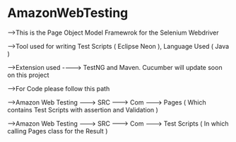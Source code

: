 # AmazonWebTesting

-->This is the Page Object Model Framewrok for the Selenium Webdriver

-->Tool used for writing Test Scripts ( Eclipse Neon ), Language Used ( Java ) 

-->Extension used ----> TestNG and Maven. Cucumber will update soon on this project


-->For Code please follow this path

-->Amazon Web Testing ---> SRC ---> Com ---> Pages ( Which contains Test Scripts with assertion and Validation )

-->Amazon Web Testing ---> SRC ---> Com ---> Test Scripts ( In which calling Pages class for the Result )

